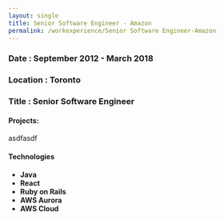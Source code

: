 ```yaml
---
layout: single
title: Senior Software Engineer - Amazon
permalink: /workexperience/Senior Software Engineer-Amazon
---
```

### Date : September 2012 - March 2018
### Location : Toronto
### Title : Senior Software Engineer

#### Projects:
asdfasdf

#### Technologies
* **Java**
* **React**
* **Ruby on Rails**
* **AWS Aurora**
* **AWS Cloud**

